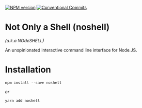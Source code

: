 [![NPM version](https://img.shields.io/npm/v/noshell.svg)](https://www.npmjs.com/package/noshell)
[![Conventional Commits](https://img.shields.io/badge/Conventional%20Commits-1.0.0-yellow.svg)](https://conventionalcommits.org)

# Not Only a Shell (noshell)

*(a.k.a NOdeSHELL)*

An unopinionated interactive command line interface for Node.JS.

# Installation

```
npm install --save noshell
```

*or*

```
yarn add noshell
```
